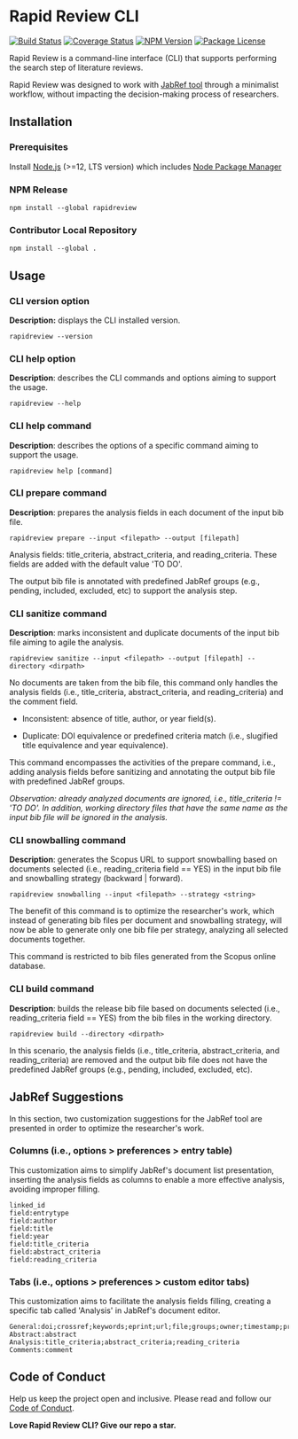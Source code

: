 # Rapid Review CLI

[![Build Status](https://github.com/diogomatheus/rapidreview/workflows/Continuous%20integration%20workflow%20%28Node.js%29/badge.svg)](https://github.com/diogomatheus/rapidreview/actions/workflows/continuous-integration.yml)
[![Coverage Status](https://coveralls.io/repos/github/diogomatheus/rapidreview/badge.svg)](https://coveralls.io/github/diogomatheus/rapidreview)
[![NPM Version](https://img.shields.io/npm/v/rapidreview.svg?style=flat)](https://www.npmjs.org/package/rapidreview)
[![Package License](https://img.shields.io/npm/l/rapidreview.svg?style=flat)](https://www.npmjs.org/package/rapidreview)

Rapid Review is a command-line interface (CLI) that supports performing the search step of literature reviews.

Rapid Review was designed to work with [JabRef tool][jabref] through a minimalist workflow, without impacting the decision-making process of researchers.

## Installation

### Prerequisites

Install [Node.js][node.js] (>=12, LTS version) which includes [Node Package Manager][npm]

### NPM Release

```
npm install --global rapidreview
```

### Contributor Local Repository

```
npm install --global .
```

## Usage

### **CLI version option**

**Description:** displays the CLI installed version.

```
rapidreview --version
```

### **CLI help option**

**Description**: describes the CLI commands and options aiming to support the usage.

```
rapidreview --help
```

### **CLI help command**

**Description**: describes the options of a specific command aiming to support the usage.

```
rapidreview help [command]
```

### **CLI prepare command**

**Description**: prepares the analysis fields in each document of the input bib file.

```
rapidreview prepare --input <filepath> --output [filepath]
```

Analysis fields: title_criteria, abstract_criteria, and reading_criteria. These fields are added with the default value 'TO DO'.

The output bib file is annotated with predefined JabRef groups (e.g., pending, included, excluded, etc) to support the analysis step.

### **CLI sanitize command** 

**Description**: marks inconsistent and duplicate documents of the input bib file aiming to agile the analysis.

```
rapidreview sanitize --input <filepath> --output [filepath] --directory <dirpath>
```

No documents are taken from the bib file, this command only handles the analysis fields (i.e., title_criteria, abstract_criteria, and reading_criteria) and the comment field.

* Inconsistent: absence of title, author, or year field(s).

* Duplicate: DOI equivalence or predefined criteria match (i.e., slugified title equivalence and year equivalence).

This command encompasses the activities of the prepare command, i.e., adding analysis fields before sanitizing and annotating the output bib file with predefined JabRef groups.

*Observation: already analyzed documents are ignored, i.e., title_criteria != 'TO DO'. In addition, working directory files that have the same name as the input bib file will be ignored in the analysis.*

### **CLI snowballing command**

**Description**: generates the Scopus URL to support snowballing based on documents selected (i.e., reading_criteria field == YES) in the input bib file and snowballing strategy (backward | forward).

```
rapidreview snowballing --input <filepath> --strategy <string>
```

The benefit of this command is to optimize the researcher's work, which instead of generating bib files per document and snowballing strategy, will now be able to generate only one bib file per strategy, analyzing all selected documents together.

This command is restricted to bib files generated from the Scopus online database.

### **CLI build command**

**Description**: builds the release bib file based on documents selected (i.e., reading_criteria field == YES) from the bib files in the working directory.

```
rapidreview build --directory <dirpath>
```

In this scenario, the analysis fields (i.e., title_criteria, abstract_criteria, and reading_criteria) are removed and the output bib file does not have the predefined JabRef groups (e.g., pending, included, excluded, etc).

## JabRef Suggestions

In this section, two customization suggestions for the JabRef tool are presented in order to optimize the researcher's work.

### Columns (i.e., options > preferences > entry table)

This customization aims to simplify JabRef's document list presentation, inserting the analysis fields as columns to enable a more effective analysis, avoiding improper filling.

```
linked_id
field:entrytype
field:author
field:title
field:year
field:title_criteria
field:abstract_criteria
field:reading_criteria
```

### Tabs (i.e., options > preferences > custom editor tabs)

This customization aims to facilitate the analysis fields filling, creating a specific tab called 'Analysis' in JabRef's document editor.

```
General:doi;crossref;keywords;eprint;url;file;groups;owner;timestamp;printed;priority;qualityassured;ranking;readstatus;relevance
Abstract:abstract
Analysis:title_criteria;abstract_criteria;reading_criteria
Comments:comment
```

## Code of Conduct

Help us keep the project open and inclusive. Please read and follow our [Code of Conduct][codeofconduct].

**Love Rapid Review CLI? Give our repo a star.**

[jabref]: https://www.jabref.org/
[node.js]: https://nodejs.org/
[npm]: https://www.npmjs.com/get-npm
[codeofconduct]: CODE_OF_CONDUCT.md
